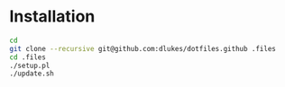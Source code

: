 # Installation

```sh
cd
git clone --recursive git@github.com:dlukes/dotfiles.github .files
cd .files
./setup.pl
./update.sh
```
